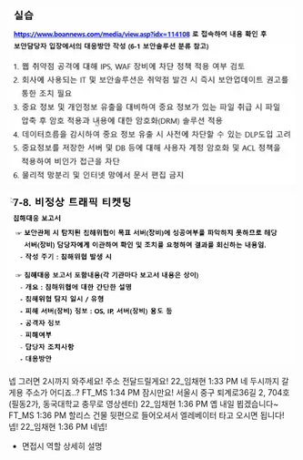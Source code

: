 ![alt text](image.png)

![alt text](image-1.png)

넵 그러면 2시까지 와주세요!
주소 전달드릴게요!
22_임채현
1:33 PM
네 두시까지 갈게용
주소가 어디죠..?
FT_MS
1:34 PM
잠시만요!
서울시 중구 퇴계로36길 2, 704호(필동2가, 동국대학교 충무로 영상센터)
22_임채현
1:36 PM
옙 내일 뵙겠습니다~
FT_MS
1:36 PM
할리스 건물 뒷편으로 들어오셔서 엘레베이터 타고 오시면 됩니다!
넵!
22_임채현
1:36 PM
네넵!

* 면접시 역할 상세히 설명